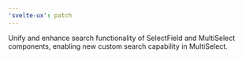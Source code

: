 ```yaml
---
'svelte-ux': patch
---
```


Unify and enhance search functionality of SelectField and MultiSelect components, enabling new custom search capability in MultiSelect.
